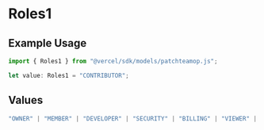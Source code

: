 # Roles1

## Example Usage

```typescript
import { Roles1 } from "@vercel/sdk/models/patchteamop.js";

let value: Roles1 = "CONTRIBUTOR";
```

## Values

```typescript
"OWNER" | "MEMBER" | "DEVELOPER" | "SECURITY" | "BILLING" | "VIEWER" | "CONTRIBUTOR"
```